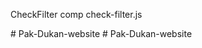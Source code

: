 CheckFilter comp
check-filter.js

#   P a k - D u k a n - w e b s i t e  
 #   P a k - D u k a n - w e b s i t e  
 